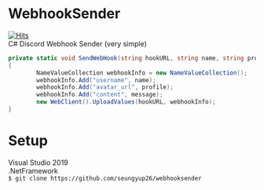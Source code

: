 # WebhookSender
[![Hits](https://hits.seeyoufarm.com/api/count/incr/badge.svg?url=https%3A%2F%2Fgithub.com%2Fseungyup26%2Fwebhooksender&count_bg=%23FF0000&title_bg=%23555555&icon=&icon_color=%23E7E7E7&title=View&edge_flat=false)](https://hits.seeyoufarm.com)<br>
C# Discord Webhook Sender (very simple) <br>

```csharp
private static void SendWebHook(string hookURL, string name, string profile, string message)
{
        NameValueCollection webhookInfo = new NameValueCollection();
        webhookInfo.Add("username", name);
        webhookInfo.Add("avatar_url", profile);
        webhookInfo.Add("content", message);
        new WebClient().UploadValues(hookURL, webhookInfo);
}
```

# Setup
Visual Studio 2019 <br>
.NetFramework <br>
`$ git clone https://github.com/seungyup26/webhooksender`
